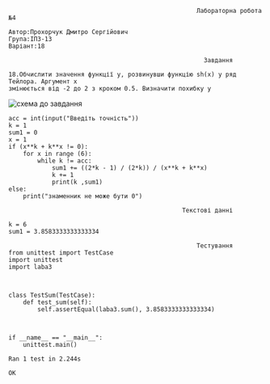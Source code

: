 
~~~~
                                                    Лабораторна робота №4     

Автор:Прохорчук Дмитро Сергійович
Група:ІПЗ-13
Варіант:18
~~~~
                                                          Завдання
~~~~
18.Обчислити значення функції у, розвинувши функцію sh(x) у ряд Тейлора. Аргумент х 
змінюється від -2 до 2 з кроком 0.5. Визначити похибку y 
~~~~                                                                                



![схема  до завдання]()

~~~~
acc = int(input("Введіть точність"))
k = 1
sum1 = 0
x = 1
if (x**k + k**x != 0):
    for x in range (6):
        while k != acc:
            sum1 += ((2*k - 1) / (2*k)) / (x**k + k**x)
            k += 1
            print(k ,sum1)
else:
    print("знаменник не може бути 0")
~~~~    

                                                    Текстові данні                                                    
~~~~
k = 6
sum1 = 3.8583333333333334   

                                                    Тестування 
from unittest import TestCase
import unittest
import laba3



class TestSum(TestCase):
    def test_sum(self):
        self.assertEqual(laba3.sum(), 3.8583333333333334)



if __name__ == "__main__":
    unittest.main()

Ran 1 test in 2.244s

OK